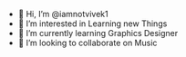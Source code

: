 - 👋 Hi, I’m @iamnotvivek1
- 👀 I’m interested in Learning new Things
- 🌱 I’m currently learning Graphics Designer
- 💞️ I’m looking to collaborate on Music


<!---
iamnotvivek1/iamnotvivek1 is a ✨ special ✨ repository because its `README.md` (this file) appears on your GitHub profile.
You can click the Preview link to take a look at your changes.
--->
